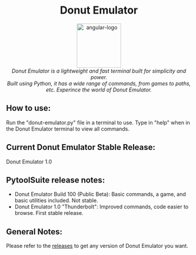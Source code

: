 <h1 align="center">Donut Emulator</h1>

<p align="center">
  <img src="https://user-images.githubusercontent.com/68993968/131216629-815502b4-b5ba-40f0-8a64-d305962d9197.png" alt="angular-logo" width="120px" height="120px"/>
   <br>
  <i>Donut Emulator is a lightweight and fast terminal built for simplicity and power.
    <br> Built using Python, it has a wide range of commands, from games to paths, etc. Experince the world of Donut Emulator.</i>
  <br>
</p>

## How to use:

Run the "donut-emulator.py" file in a terminal to use. Type in "help" when in the Donut Emulator terminal to view all commands.

## Current Donut Emulator Stable Release:

Donut Emulator 1.0

## PytoolSuite release notes:

- Donut Emulator Build 100 (Public Beta): Basic commands, a game, and basic utilities included. Not stable.
- Donut Emulator 1.0 "Thunderbolt": Improved commands, code easier to browse. First stable release.



## General Notes:

Please refer to the [releases](https://github.com/SmashedFrenzy16/donut-emulator/releases) to get any version of Donut Emulator you want.
